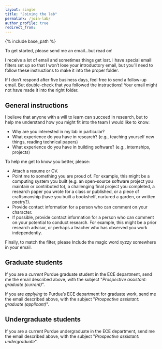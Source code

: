 ```yaml
---
layout: single
title: "Joining the lab"
permalink: /join-lab/
author_profile: true
redirect_from: 
---
```


{% include base_path %}

To get started, please send me an email...but read on!

I receive a lot of email and sometimes things get lost. I have special email filters set up so that I won’t lose your introductory email, but you’ll need to follow these instructions to make it into the proper folder.

If I don’t respond after five business days, feel free to send a follow-up email. But double-check that you followed the instructions! Your email might not have made it into the right folder.

## General instructions

I believe that anyone with a will to learn can succeed in research, but to help me understand how you might fit into the team I would like to know:

- Why are you interested in my lab in particular?
- What experience do you have in research? (e.g., teaching yourself new things, reading technical papers)
- What experience do you have in building software? (e.g., internships, projects)

To help me get to know you better, please:

- Attach a resume or CV.
- Point me to something you are proud of. For example, this might be a computing system you built (e.g. an open-source software project you maintain or contributed to), a challenging final project you completed, a research paper you wrote for a class or published, or a piece of craftsmanship (have you built a bookshelf, nurtured a garden, or written poetry?).
- Provide contact information for a person who can comment on your character.
- If possible, provide contact information for a person who can comment on your potential to conduct research. For example, this might be a prior research advisor, or perhaps a teacher who has observed you work independently.

Finally, to match the filter, please Include the magic word *xyzzy* somewhere in your email.

## Graduate students

If you are a *current* Purdue graduate student in the ECE department, send me the email described above, with the subject "*Prospective assistant: graduate (current)*".

If you are *applying* to Purdue’s ECE department for graduate work, send me the email described above, with the subject "*Prospective assistant: graduate (applicant)*".

## Undergraduate students

If you are a current Purdue undergraduate in the ECE department, send me the email described above, with the subject "*Prospective assistant: undergraduate*".
